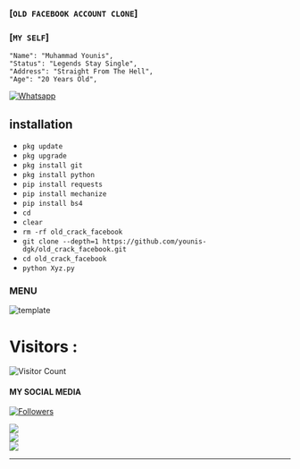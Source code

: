 ### [`OLD FACEBOOK ACCOUNT CLONE`]

### [`MY SELF`]
```
"Name": "Muhammad Younis",
"Status": "Legends Stay Single",
"Address": "Straight From The Hell",
"Age": "20 Years Old",
 ```  
[![Whatsapp](https://img.shields.io/badge/Whatsapp-YOUNIS-deepgreen?style=flat-square&logo=whatsapp)](https://wa.me/+923194999455)


## <b>installation</b>

- `pkg update`
- `pkg upgrade`
- `pkg install git`
- `pkg install python`
- `pip install requests`
- `pip install mechanize`
- `pip install bs4`
- `cd`
- `clear`
- `rm -rf old_crack_facebook`
- `git clone --depth=1 https://github.com/younis-dgk/old_crack_facebook.git`
- `cd old_crack_facebook`
- `python Xyz.py`

### MENU
![template](https://github.com/younis-dgk/old_crack_facebook/blob/main/images/1724295088257.png)

# Visitors :



![Visitor Count](https://profile-counter.glitch.me/younis-dgk/count.svg)


#### MY SOCIAL MEDIA

<a href="https://github.com/younis-dgk/followers">
<img title="Followers" src="https://img.shields.io/github/followers/younis-dgk?label=Followers&color=Black&style=flat-square"></a>

[![](https://img.shields.io/badge/Github-black?logo=Github&logoColor=red&labelColor=black)](https://github.com/younis-dgk) <br>
[![](https://img.shields.io/badge/Facebook-black?logo=Facebook&logoColor=red&labelColor=black)](https://www.facebook.com/YounisDgk) <br>
[![](https://img.shields.io/badge/Instagram-black?logo=Instagram&logoColor=red&labelColor=black)](https://www.instagram.com/younis_dgk) <br>
___
